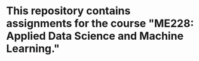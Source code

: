 # This repository contains assignments for the course "ME228: Applied Data Science and Machine Learning."
